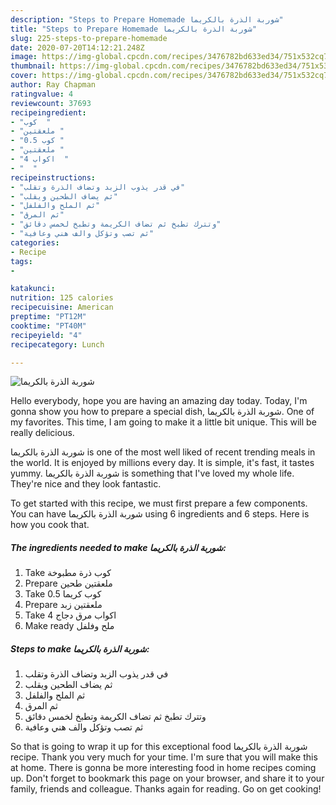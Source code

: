 ```yaml
---
description: "Steps to Prepare Homemade شوربة الذرة بالكريما"
title: "Steps to Prepare Homemade شوربة الذرة بالكريما"
slug: 225-steps-to-prepare-homemade
date: 2020-07-20T14:12:21.248Z
image: https://img-global.cpcdn.com/recipes/3476782bd633ed34/751x532cq70/الصورة-الرئيسية-لوصفةشوربة-الذرة-بالكريما.jpg
thumbnail: https://img-global.cpcdn.com/recipes/3476782bd633ed34/751x532cq70/الصورة-الرئيسية-لوصفةشوربة-الذرة-بالكريما.jpg
cover: https://img-global.cpcdn.com/recipes/3476782bd633ed34/751x532cq70/الصورة-الرئيسية-لوصفةشوربة-الذرة-بالكريما.jpg
author: Ray Chapman
ratingvalue: 4
reviewcount: 37693
recipeingredient:
- "كوب  "
- "ملعقتين "
- "0.5 كوب "
- "ملعقتين "
- "4 اكواب  "
- "  "
recipeinstructions:
- "في قدر يذوب الزبد وتضاف الذرة وتقلب"
- "ثم يضاف الطحين ويقلب"
- "ثم الملح والفلفل"
- "ثم المرق"
- "وتترك تطبخ ثم تضاف الكريمة وتطبخ لخمس دقائق"
- "ثم تصب وتؤكل والف هني وعافية"
categories:
- Recipe
tags:
- 

katakunci:  
nutrition: 125 calories
recipecuisine: American
preptime: "PT12M"
cooktime: "PT40M"
recipeyield: "4"
recipecategory: Lunch

---
```



![شوربة الذرة بالكريما](https://img-global.cpcdn.com/recipes/3476782bd633ed34/751x532cq70/الصورة-الرئيسية-لوصفةشوربة-الذرة-بالكريما.jpg)

Hello everybody, hope you are having an amazing day today. Today, I'm gonna show you how to prepare a special dish, شوربة الذرة بالكريما. One of my favorites. This time, I am going to make it a little bit unique. This will be really delicious.



شوربة الذرة بالكريما is one of the most well liked of recent trending meals in the world. It is enjoyed by millions every day. It is simple, it's fast, it tastes yummy. شوربة الذرة بالكريما is something that I've loved my whole life. They're nice and they look fantastic.


To get started with this recipe, we must first prepare a few components. You can have شوربة الذرة بالكريما using 6 ingredients and 6 steps. Here is how you cook that.

<!--inarticleads1-->

##### The ingredients needed to make شوربة الذرة بالكريما:

1. Take كوب ذرة مطبوخة
1. Prepare ملعقتين طحين
1. Take 0.5 كوب كريما
1. Prepare ملعقتين زبد
1. Take 4 اكواب مرق دجاج
1. Make ready  ملح وفلفل




<!--inarticleads2-->

##### Steps to make شوربة الذرة بالكريما:

1. في قدر يذوب الزبد وتضاف الذرة وتقلب
1. ثم يضاف الطحين ويقلب
1. ثم الملح والفلفل
1. ثم المرق
1. وتترك تطبخ ثم تضاف الكريمة وتطبخ لخمس دقائق
1. ثم تصب وتؤكل والف هني وعافية




So that is going to wrap it up for this exceptional food شوربة الذرة بالكريما recipe. Thank you very much for your time. I'm sure that you will make this at home. There is gonna be more interesting food in home recipes coming up. Don't forget to bookmark this page on your browser, and share it to your family, friends and colleague. Thanks again for reading. Go on get cooking!

